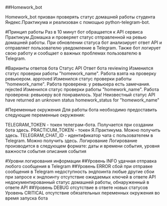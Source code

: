 ##Homework_bot

Homework_bot призван проверять статус домашней работы студента Яндекс.Практикума и реализован с помощью python-telegram-bot.

#Принцип работы
Раз в 10 минут бот обращается к API сервиса Практикум.Домашка и проверяет статус отправленной на ревью домашней работы. При обновлении статуса бот анализирует ответ API и отправляет пользователю уведомление в Telegram. Также бот логирует свою работу и сообщает о важных проблемах пользователю в Telegram.

#Варианты ответов бота
Статус API	Ответ бота
reviewing	Изменился статус проверки работы "homework_name". Работа взята на проверку ревьюером.
approved	Изменился статус проверки работы "homework_name". Работа проверена: у ревьюера есть замечания.
rejected	Изменился статус проверки работы "homework_name". Работа проверена: ревьюеру всё понравилось. Ура!
Неизвестный статус	API have returned an unknown status homework_status for "homework_name"

#Переменные окружения
Для работы бота необходимо предоставить следующие переменные окружения:

TELEGRAM_TOKEN - токен телеграм-бота. Получается при создании бота здесь.
PRACTICUM_TOKEN - токен Я.Практикума. Можно получить здесь.
TELEGRAM_CHAT_ID - идентификатор чата с пользователем в Telegram. Можно получить здесь.
Логирование
Логирование производится в следующем формате: даты и времени события, уровня важности события описания события

#Уровни логирования информации
##Уровень INFO
удачная отправка любого сообщения в Telegram
##Уровень ERROR
сбой при отправке сообщения в Telegram
недоступность эндпоинта
любые другие сбои при запросе к эндпоинту
отсутствие ожидаемых ключей в ответе API
недокументированный статус домашней работы, обнаруженный в ответе API
##Уровень DEBUG
отсутствие в ответе новых статусов
Уровень CRITICAL
отсутствие обязательных переменных окружения во время запуска бота
